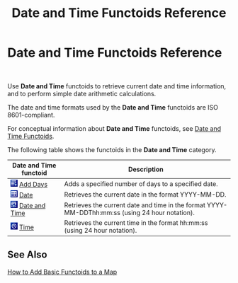 ﻿---
title: Date and Time Functoids Reference
TOCTitle: Date and Time Functoids Reference
ms:assetid: a33ec237-ff31-494b-acbf-26b3154e0a82
ms:mtpsurl: https://msdn.microsoft.com/library/Aa577839(v=BTS.80)
ms:contentKeyID: 51530164
ms.date: 08/30/2017
mtps_version: v=BTS.80
---

# Date and Time Functoids Reference

 

Use **Date and Time** functoids to retrieve current date and time information, and to perform simple date arithmetic calculations.

The date and time formats used by the **Date and Time** functoids are ISO 8601-compliant.

For conceptual information about **Date and Time** functoids, see [Date and Time Functoids](https://msdn.microsoft.com/library/aa559411\(v=bts.80\)).

The following table shows the functoids in the **Date and Time** category.

<table>
<thead>
<tr class="header">
<th>Date and Time functoid</th>
<th>Description</th>
</tr>
</thead>
<tbody>
<tr class="odd">
<td><img src="images/Aa561626.03aafb6a-0b02-4076-a1c4-4ab438f08007(BTS.80).jpeg" /> <a href="add-days-functoid.md">Add Days</a></td>
<td>Adds a specified number of days to a specified date.</td>
</tr>
<tr class="even">
<td><img src="images/Aa559140.e33d64db-66ed-41b0-8f48-262a32307784(BTS.80).jpeg" /> <a href="date-functoid.md">Date</a></td>
<td>Retrieves the current date in the format YYYY-MM-DD.</td>
</tr>
<tr class="odd">
<td><img src="images/Aa577839.0034ab3d-3317-4927-82fe-7d1d90d3044b(BTS.80).jpeg" /> <a href="date-and-time-functoid.md">Date and Time</a></td>
<td>Retrieves the current date and time in the format YYYY-MM-DDThh:mm:ss (using 24 hour notation).</td>
</tr>
<tr class="even">
<td><img src="images/Aa577839.e5b20c9f-987a-4897-99c4-13d4674ab7ba(BTS.80).jpeg" /> <a href="time-functoid.md">Time</a></td>
<td>Retrieves the current time in the format hh:mm:ss (using 24 hour notation).</td>
</tr>
</tbody>
</table>


## See Also

[How to Add Basic Functoids to a Map](https://msdn.microsoft.com/library/aa560635\(v=bts.80\))

